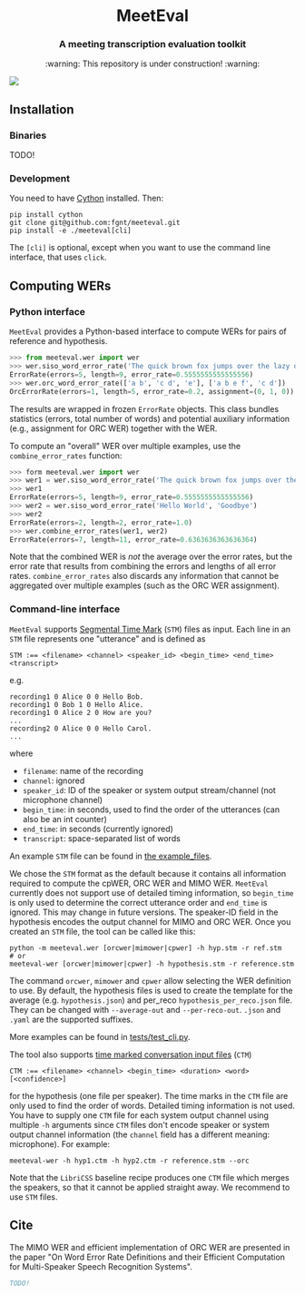 <h1 align="center">MeetEval</h1> 
<h3 align="center">A meeting transcription evaluation toolkit</h3>

<p align="center">:warning: This repository is under construction! :warning:</p>

<a href="https://github.com/fgnt/meeteval/actions"><img src="https://github.com/fgnt/meeteval/actions/workflows/pytest.yml/badge.svg"/></a>

## Installation

### Binaries

TODO!

### Development

You need to have [Cython](https://cython.org/) installed.
Then:

```shell
pip install cython
git clone git@github.com:fgnt/meeteval.git
pip install -e ./meeteval[cli]
```

The `[cli]` is optional, except when you want to use the command line
interface, that uses `click`.

## Computing WERs

### Python interface

`MeetEval` provides a Python-based interface to compute WERs for pairs of reference and hypothesis.

```python
>>> from meeteval.wer import wer
>>> wer.siso_word_error_rate('The quick brown fox jumps over the lazy dog', 'The kwik browne focks jumps over the lay dock')
ErrorRate(errors=5, length=9, error_rate=0.5555555555555556)
>>> wer.orc_word_error_rate(['a b', 'c d', 'e'], ['a b e f', 'c d'])
OrcErrorRate(errors=1, length=5, error_rate=0.2, assignment=(0, 1, 0))
```

The results are wrapped in frozen `ErrorRate` objects.
This class bundles statistics (errors, total number of words) and potential auxiliary information (e.g., assignment for ORC WER) together with the WER.

To compute an "overall" WER over multiple examples, use the `combine_error_rates` function:

```python
>>> form meeteval.wer import wer
>>> wer1 = wer.siso_word_error_rate('The quick brown fox jumps over the lazy dog', 'The kwik browne focks jumps over the lay dock')
>>> wer1
ErrorRate(errors=5, length=9, error_rate=0.5555555555555556)
>>> wer2 = wer.siso_word_error_rate('Hello World', 'Goodbye')
>>> wer2
ErrorRate(errors=2, length=2, error_rate=1.0)
>>> wer.combine_error_rates(wer1, wer2)
ErrorRate(errors=7, length=11, error_rate=0.6363636363636364)
```

Note that the combined WER is _not_ the average over the error rates, but the error rate that results from combining the errors and lengths of all error rates.
`combine_error_rates` also discards any information that cannot be aggregated over multiple examples (such as the ORC WER assignment).

### Command-line interface

`MeetEval` supports [Segmental Time Mark](https://github.com/usnistgov/SCTK/blob/master/doc/infmts.htm#L75) (`STM`) files as input.
Each line in an `STM` file represents one "utterance" and is defined as

```STM
STM :== <filename> <channel> <speaker_id> <begin_time> <end_time> <transcript>
```
e.g.
```
recording1 0 Alice 0 0 Hello Bob.
recording1 0 Bob 1 0 Hello Alice.
recording1 0 Alice 2 0 How are you?
...
recording2 0 Alice 0 0 Hello Carol.
...
```
where
- `filename`: name of the recording
- `channel`: ignored
- `speaker_id`: ID of the speaker or system output stream/channel (not microphone channel)
- `begin_time`: in seconds, used to find the order of the utterances (can also be an int counter)
- `end_time`: in seconds (currently ignored)
- `transcript`: space-separated list of words

An example `STM` file can be found in [the example_files](example_files/ref.stm).

We chose the `STM` format as the default because it contains all information required to compute the cpWER, ORC WER and MIMO WER.
`MeetEval` currently does not support use of detailed timing information, so `begin_time` is only used to determine the correct utterance order and `end_time` is ignored.
This may change in future versions.
The speaker-ID field in the hypothesis encodes the output channel for MIMO and ORC WER.
Once you created an `STM` file, the tool can be called like this:

```shell
python -m meeteval.wer [orcwer|mimower|cpwer] -h hyp.stm -r ref.stm
# or
meeteval-wer [orcwer|mimower|cpwer] -h hypothesis.stm -r reference.stm
```

The command `orcwer`, `mimower` and `cpwer` allow selecting the WER definition to use.
By default, the hypothesis files is used to create the template for the average
(e.g. `hypothesis.json`) and per_reco `hypothesis_per_reco.json` file.
They can be changed with `--average-out` and `--per-reco-out`.
`.json` and `.yaml` are the supported suffixes.

More examples can be found in [tests/test_cli.py](tests/test_cli.py).

The tool also supports [time marked conversation input  files](https://github.com/usnistgov/SCTK/blob/f48376a203ab17f0d479995d87275db6772dcb4a/doc/infmts.htm#L285) (`CTM`)

```CTM
CTM :== <filename> <channel> <begin_time> <duration> <word> [<confidence>]
```

for the hypothesis (one file per speaker).
The time marks in the `CTM` file are only used to find the order of words.
Detailed timing information is not used.
You have to supply one `CTM` file for each system output channel using multiple `-h` arguments since `CTM` files don't encode speaker or system output channel information (the `channel` field has a different meaning: microphone).
For example:

```shell
meeteval-wer -h hyp1.ctm -h hyp2.ctm -r reference.stm --orc
```

Note that the `LibriCSS` baseline recipe produces one `CTM` file which merges the speakers, so that it cannot be applied straight away. We recommend to use `STM` files.

## Cite

The MIMO WER and efficient implementation of ORC WER are presented in the paper "On Word Error Rate Definitions and
their Efficient Computation for Multi-Speaker Speech Recognition Systems".

```bibtex
TODO!
```
